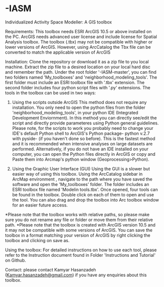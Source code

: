 # -IASM
Individualized Activity Space Modeller: A GIS toolbox

Requirements:
This toolbox needs ESRI ArcGIS 10.5  or above installed on the PC. ArcGIS needs advanced user license and include license for Spatial Analysis toolbox.
The toolbox (.tbx) may not be compatible with higher or lower versions of ArcGIS. However, using ArcCatalog the Tbx file can be converted to match the applicable version of ArcGIS

Installation:
Clone the repository or download it as a zip file to you local machine. Extract the zip file to a desired location on your local hard disc and remember the path. Under the root  folder '-IASM-master', you can find two folders named 'My_toolboxes' and 'neighborhood_modeling_tools'. The first folder must include an ESRI toolbox file with '.tbx' extension. The second folder includes four python script files with '.py' extensions. The tools in the toolbox can be used in two ways:

  1. Using the scripts outside ArcGIS
  This method does not require any installation. You only need to open the python files from the folder 'neighborhood_modeling_tools', in your python IDE (Integrated Development Enviornment). In this method you can directly see/edit the script and directly provide parameteres using Python general guidelines. Please note, for the scripts to work you probably need to change your IDE's default Python shell to ArcGIS's Python package- python v.2.7 with pyside- (if you haven't done so before). This is the fastest method and it is recommended when intensive analyses on large datasets are performed.
Alternatively, if you do not have an IDE installed on your computer, you can open the Python files directly in ArcGIS or copy and Paste them into Arcmap's python window (Geoprocessing>Python).

  2. Using the Graphic User Interface (GUI)
  Using the GUI is a slower but easier way of using this toolbox. Using the ArcCatalog sidebar in ArcMap environment , navigate to the path where you have saved the software and open the 'My_toolboxes' folder. The folder includes an ESRI toolbox file named 'Modelin tools.tbx'. Once opened, four tools can be found in the toolbox. Double click on each of them to open and use the tool. You can also drag and drop the toolbox into Arc toolbox window for an easier future access. 
 
*Please note that the toolbox works with relative paths, so please make sure you do not rename any file or folder or move them from their relative path. 
*Please note that the toolbox is created with ArcGIS version 10.5 and it may not be compatible with some versions of ArcGIS. You can save the toolbox in a format matching your version of ArcGIS by right clicking the toolbox and clicking on save as.

Using the toolbox:
For detailed instructions on how to use each tool, please refer to the Instruction document found in Folder 'Instructions and Tutorial' on Github.

Contact: please contact Kamyar Hasanzadeh (Kamyar.hasanzadeh@gmail.com) if you have any enquiries about this toolbox. 
